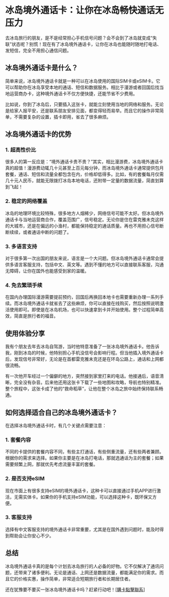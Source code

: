 # 冰岛境外通话卡：让你在冰岛畅快通话无压力

去冰岛旅行的朋友，是不是经常担心手机信号问题？会不会到了冰岛就变成“失联”状态呢？别慌！现在有了冰岛境外通话卡，让你在冰岛也能随时随地打电话、发短信，完全不用担心通信问题。

## 冰岛境外通话卡是什么？

简单来说，冰岛境外通话卡就是一种可以在冰岛使用的国际SIM卡或eSIM卡。它可以帮助你在冰岛享受本地的通话、短信和数据服务。相比于漫游或者回国后找当地运营商办卡，这种境外通话卡不仅方便快捷，还能节省不少费用。

比如说，你到了冰岛后，只要插入这张卡，就能立刻使用当地的网络和服务。无论是给家人报平安，还是联系朋友安排见面，都变得轻而易举。而且它的操作非常简单，不需要复杂的设置，插卡即用，省去了很多麻烦。

## 冰岛境外通话卡的优势

### 1. 超高性价比

很多人的第一反应是：“境外通话卡贵不贵？”其实，相比漫游费，冰岛境外通话卡真的超值！漫游费动辄几十元甚至上百元每分钟，而冰岛境外通话卡通常提供包月套餐，通话、短信和流量全都包含在内，价格却低得多。比如，有的套餐每月仅需几十元人民币，就能无限拨打冰岛本地电话，还附带一定量的数据流量，简直划算到飞起！

### 2. 稳定的网络覆盖

冰岛的地理环境比较特殊，很多地方人烟稀少，网络信号可能不太好。但冰岛境外通话卡与当地运营商合作，覆盖范围广，信号稳定。无论你是住在雷克雅未克这样的大城市，还是在偏远的小渔村，都能保持稳定的通话质量。再也不用担心信号断断续续，或者通话中断的问题了。

### 3. 多语言支持

对于很多第一次出国的朋友来说，语言是一个大问题。但冰岛境外通话卡通常会提供多语言客服支持，包括中文、英文等。遇到不懂的地方可以直接联系客服，沟通无障碍，让你在国外也能感受到家的温暖。

### 4. 免去繁琐手续

在国内办理国际漫游需要提前预约，回国后再换回本地卡也需要重新办理一系列手续。而冰岛境外通话卡就省去了这些麻烦，你可以直接在线购买，然后按照说明激活使用即可。即使是在冰岛机场，也可以快速拿到卡并开始使用。整个过程简单高效，简直是旅行者的福音。

## 使用体验分享

我有个朋友去年去冰岛自驾游，当时他特意准备了一张冰岛境外通话卡。他告诉我，刚到冰岛的时候，他特别担心手机没信号会影响行程。但当他插入境外通话卡后，发现信号非常好，无论是在首都雷克雅未克还是在环岛公路上，通话和上网都很流畅。

有一次他开车经过一个偏僻的地方，突然接到家里打来的电话。他接通后，语音清晰，完全没有杂音。后来他还用这张卡下载了一些地图和攻略，导航也特别精准。整个旅程中，这张卡成了他的“救命稻草”，让他在整个冰岛之旅中始终保持联系畅通。

## 如何选择适合自己的冰岛境外通话卡？

在选择冰岛境外通话卡时，有几个关键点需要注意：

### 1. 套餐内容

不同的卡提供的套餐内容不同，有些主打通话，有些侧重流量，还有些两者兼顾。根据你的需求来选择。如果你主要是在冰岛打电话，那就选通话为主的套餐；如果需要频繁上网，那就优先考虑流量丰富的套餐。

### 2. 是否支持eSIM

现在市面上有很多支持eSIM的境外通话卡，这种卡可以直接通过手机APP进行激活，无需实体卡。如果你的手机支持eSIM功能，可以选择这种卡，既环保又方便。

### 3. 客服支持

选择有中文客服支持的境外通话卡非常重要，尤其是在国外遇到问题时，能及时得到帮助会让你安心不少。

## 总结

冰岛境外通话卡真的是每个计划去冰岛旅行的人必备的好物。它不仅解决了通讯问题，还带来了诸多便利。无论是通话、上网还是数据流量，都能满足你的需求。而且它的价格实惠，操作简单，非常适合短期旅行者和长期居住者。

还在犹豫要不要买一张冰岛境外通话卡吗？赶紧行动吧！[[購卡點擊聯系](https://t.me/s/esim1088)]